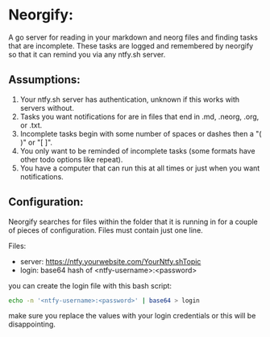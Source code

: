 # Neorgify:

A go server for reading in your markdown and neorg files and finding tasks that
are incomplete. These tasks are logged and remembered by neorgify so that it can
remind you via any ntfy.sh server.

## Assumptions:
1. Your ntfy.sh server has authentication, unknown if this works with servers
   without.
1. Tasks you want notifications for are in files that end in .md, .neorg, .org,
   or .txt.
1. Incomplete tasks begin with some number of spaces or dashes then a "( )" or
   "[ ]".
1. You only want to be reminded of incomplete tasks (some formats have other
   todo options like repeat).
1. You have a computer that can run this at all times or just when you want
   notifications.

## Configuration:
Neorgify searches for files within the folder that it is running in for a couple of pieces of configuration.
Files must contain just one line.

Files:
- server: https://ntfy.yourwebsite.com/YourNtfy.shTopic
- login: base64 hash of \<ntfy-username\>:\<password\>

you can create the login file with this bash script:
```bash
echo -n '<ntfy-username>:<password>' | base64 > login
```
make sure you replace the values with your login credentials or this will be disappointing.
